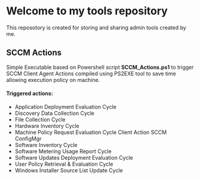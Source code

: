 # Welcome to my tools repository

This reposotory is created for storing and sharing admin tools created by me.


## SCCM Actions

Simple Executable based on Powershell script **SCCM_Actions.ps1** to trigger SCCM Client Agent Actions
compiled using PS2EXE tool to save time allowing execution policy on machine.

#### Triggered actions:


 - Application Deployment Evaluation Cycle
 - Discovery Data Collection Cycle
 - File Collection Cycle
 - Hardware Inventory Cycle
 - Machine Policy Request Evaluation Cycle Client Action SCCM ConfigMgr
 - Software Inventory Cycle
 - Software Metering Usage Report Cycle
 - Software Updates Deployment Evaluation Cycle
 - User Policy Retrieval & Evaluation Cycle
 - Windows Installer Source List Update Cycle
